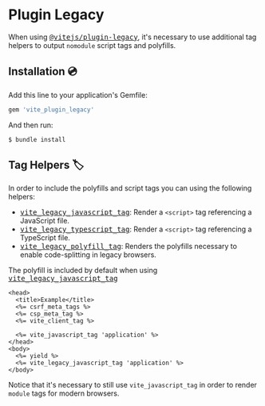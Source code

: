 [vite_plugin_legacy]: https://github.com/ElMassimo/vite_ruby/tree/main/vite_plugin_legacy
[plugin-legacy]: https://github.com/vitejs/vite/tree/main/packages/plugin-legacy
[vite_legacy_javascript_tag]: https://github.com/ElMassimo/vite_ruby/blob/main/vite_plugin_legacy/lib/vite_plugin_legacy/tag_helpers.rb
[vite_legacy_typescript_tag]: https://github.com/ElMassimo/vite_ruby/blob/main/vite_plugin_legacy/lib/vite_plugin_legacy/tag_helpers.rb
[vite_legacy_polyfill_tag]: https://github.com/ElMassimo/vite_ruby/blob/main/vite_plugin_legacy/lib/vite_plugin_legacy/tag_helpers.rb

# Plugin Legacy

When using <kbd>[@vitejs/plugin-legacy][plugin-legacy]</kbd>, it's necessary to
use additional tag helpers to output `nomodule` script tags and polyfills.

## Installation 💿

Add this line to your application's Gemfile:

```ruby
gem 'vite_plugin_legacy'
```

And then run:

    $ bundle install

## Tag Helpers 🏷

In order to include the polyfills and script tags you can using the following helpers:

- <kbd>[vite_legacy_javascript_tag]</kbd>: Render a `<script>` tag referencing a JavaScript file.
- <kbd>[vite_legacy_typescript_tag]</kbd>: Render a `<script>` tag referencing a TypeScript file.
- <kbd>[vite_legacy_polyfill_tag]</kbd>: Renders the polyfills necessary to enable code-splitting in legacy browsers.

The polyfill is included by default when using <kbd>[vite_legacy_javascript_tag]</kbd>

```erb
<head>
  <title>Example</title>
  <%= csrf_meta_tags %>
  <%= csp_meta_tag %>
  <%= vite_client_tag %>

  <%= vite_javascript_tag 'application' %>
</head>
<body>
  <%= yield %>
  <%= vite_legacy_javascript_tag 'application' %>
</body>
```

Notice that it's necessary to still use `vite_javascript_tag` in order to render `module` tags for modern browsers.
